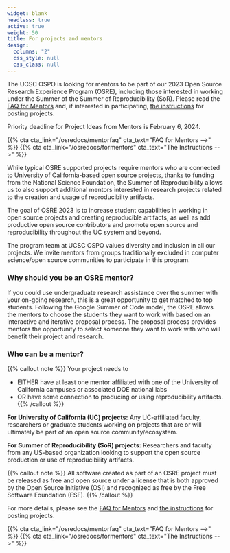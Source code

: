 ```yaml
---
widget: blank
headless: true
active: true
weight: 50
title: For projects and mentors
design:
  columns: "2"
  css_style: null
  css_class: null
---
```


The UCSC OSPO is looking for mentors to be part of our 2023 Open Source Research Experience Program (OSRE), including those interested in working under the Summer of the Summer of Reproducibility (SoR). Please read the [FAQ for Mentors](/osredocs/mentorfaq) and, if interested in participating, [the instructions](/osredocs/formentors) for posting projects. 

Priority deadline for Project Ideas from Mentors is February 6, 2024. 

{{% cta cta_link="/osredocs/mentorfaq" cta_text="FAQ for Mentors -->" %}}
{{% cta cta_link="/osredocs/formentors" cta_text="The Instructions -->" %}}

While typical OSRE supported projects require mentors who are connected to University of California-based open source projects, thanks to funding from the National Science Foundation, the Summer of Reproducibility allows us to also support additional mentors interested in research projects related to the creation and usage of reproducibilty artifacts. 

The goal of OSRE 2023 is to increase student capabilities in working in open source projects and creating reproducible artifacts, as well as add productive open source contributors and promote open source and reproducibility throughout the UC system and beyond.

The program team at UCSC OSPO values diversity and inclusion in all our projects. We invite mentors from groups traditionally excluded in computer science/open source communities to participate in this program.

### Why should you be an OSRE mentor?

If you could use undergraduate research assistance over the summer with your on-going research, this is a great opportunity to get matched to top students. Following the Google Summer of Code model, the OSRE allows the mentors to choose the students they want to work with based on an interactive and iterative proposal process. The proposal process provides mentors the opportunity to select someone they want to work with who will benefit their project and research.

### Who can be a mentor?

{{% callout note %}}
Your project needs to
- EITHER have at least one mentor affiliated with one of the University of California campuses or associated DOE national labs
- OR have some connection to producing or using reproducibility artifacts.
{{% /callout %}}

**For University of California (UC) projects:** Any UC-affiliated faculty, researchers or graduate students working on projects that are or will ultimately be part of an open source community/ecosystem. 

**For Summer of Reproducibility (SoR) projects:** Researchers and faculty from any US-based organization looking to support the open source production or use of reproducibility artifacts. 

{{% callout note %}}
All software created as part of an OSRE project must be released as free and open source under a license that is both approved by the Open Source Initiative (OSI) and recognized as free by the Free Software Foundation (FSF).
{{% /callout %}}

For more details, please see the [FAQ for Mentors](/osredocs/mentorfaq) and [the instructions](/osredocs/formentors) for posting projects.

{{% cta cta_link="/osredocs/mentorfaq" cta_text="FAQ for Mentors -->" %}}
{{% cta cta_link="/osredocs/formentors" cta_text="The Instructions -->" %}}
